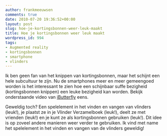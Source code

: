 ```yaml
---
author: frankmeeuwsen
comments: true
date: 2010-07-20 19:36:52+00:00
layout: post
slug: hoe-je-kortingsbonnen-weer-leuk-maakt
title: Hoe je kortingsbonnen weer leuk maakt
wordpress_id: 994
tags:
- Augmented reality
- kortingsbonnen
- smartphone
- vlinders
---
```


Ik ben geen fan van het knippen van kortingsbonnen, maar het schijnt een hele subcultuur te zijn. Nu de smartphones meer en meer gemeengoed worden is het interessant te zien hoe een schijnbaar suffe bezigheid (kortingsbonnen knippen) een leuke bezigheid kan worden. Bekijk onderstaande video van [iButterfly](http://www.mobileart.jp/ibutterfly_en.html) eens.



Geweldig toch? Een spelelement in het vinden en vangen van vlinders (leuk!), je plaatst ze in je Vlinder Verzamelboek (leuk!), deelt ze met vrienden (leuk!) en je kunt ze als kortingsbonnen gebruiken (leuk!). Dit idee is op zoveel andere manieren weer verder te gebruiken. Ik vind met name het spelelement in het vinden en vangen van de vlinders geweldig!
